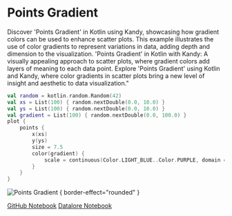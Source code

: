 # Points Gradient

<web-summary>
Discover 'Points Gradient' in Kotlin using Kandy, showcasing how gradient colors can be used to enhance scatter plots.
This example illustrates the use of color gradients to represent variations in data, adding depth and dimension to the visualization.
</web-summary>

<card-summary>
'Points Gradient' in Kotlin with Kandy: A visually appealing approach to scatter plots,
where gradient colors add layers of meaning to each data point.
</card-summary>

<link-summary>
Explore 'Points Gradient' using Kotlin and Kandy,
where color gradients in scatter plots bring a new level of insight and aesthetic to data visualization."
</link-summary>


<!---IMPORT org.jetbrains.kotlinx.kandy.letsplot.samples.Points-->

<!---FUN points_gradient-->

```kotlin
val random = kotlin.random.Random(42)
val xs = List(100) { random.nextDouble(0.0, 10.0) }
val ys = List(100) { random.nextDouble(0.0, 10.0) }
val gradient = List(100) { random.nextDouble(0.0, 100.0) }
plot {
    points {
        x(xs)
        y(ys)
        size = 7.5
        color(gradient) {
            scale = continuous(Color.LIGHT_BLUE..Color.PURPLE, domain = 0.0..100.0)
        }
    }
}
```

<!---END-->

![Points Gradient](points_gradient.png) { border-effect="rounded" }

[//]: # (TODO)
<seealso style="cards">
       <category ref="example-ktnb">
           <a href="https://github.com/Kotlin/kandy/blob/main/examples/notebooks/lets-plot/samples/points/points_gradient.ipynb" summary="View the notebook on our GitHub repository">GitHub Notebook</a>
           <a href="https://datalore.jetbrains.com/report/static/KQKedA4jDrKu63O53gEN0z/NFGYJFW8oMlsu5aROAxRGq" summary="Experiment with this example on Datalore">Datalore Notebook</a>
       </category>
</seealso>
